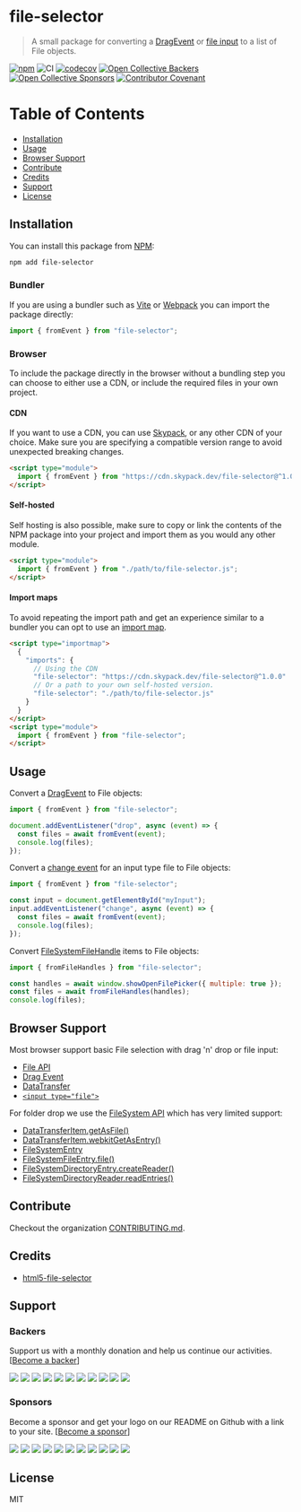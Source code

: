 # file-selector

> A small package for converting a [DragEvent](https://developer.mozilla.org/en-US/docs/Web/API/DragEvent) or [file input](https://developer.mozilla.org/en-US/docs/Web/HTML/Element/input/file) to a list of File objects.

[![npm](https://img.shields.io/npm/v/file-selector.svg?style=flat-square)](https://www.npmjs.com/package/file-selector)
![CI](https://img.shields.io/github/actions/workflow/status/react-dropzone/file-selector/main.yml?branch=master&style=flat-square&label=CI)
[![codecov](https://img.shields.io/coveralls/github/react-dropzone/file-selector/master?style=flat-square)](https://coveralls.io/github/react-dropzone/file-selector?branch=master)
[![Open Collective Backers](https://img.shields.io/opencollective/backers/react-dropzone.svg?style=flat-square)](#backers)
[![Open Collective Sponsors](https://img.shields.io/opencollective/sponsors/react-dropzone.svg?style=flat-square)](#sponsors)
[![Contributor Covenant](https://img.shields.io/badge/Contributor%20Covenant-2.1-4baaaa.svg?style=flat-square)](https://github.com/react-dropzone/.github/blob/main/CODE_OF_CONDUCT.md)

# Table of Contents

- [Installation](#installation)
- [Usage](#usage)
- [Browser Support](#browser-support)
- [Contribute](#contribute)
- [Credits](#credits)
- [Support](#support)
- [License](#license)

## Installation

You can install this package from [NPM](https://www.npmjs.com/package/file-selector):

```bash
npm add file-selector
```

### Bundler

If you are using a bundler such as [Vite](https://vite.dev/) or [Webpack](https://webpack.js.org/) you can import the package directly:

```js
import { fromEvent } from "file-selector";
```

### Browser

To include the package directly in the browser without a bundling step you can choose to either use a CDN, or include the required files in your own project.

#### CDN

If you want to use a CDN, you can use [Skypack](https://www.skypack.dev/), or any other CDN of your choice. Make sure you are specifying a compatible version range to avoid unexpected breaking changes.

```html
<script type="module">
  import { fromEvent } from "https://cdn.skypack.dev/file-selector@^1.0.0";
</script>
```

#### Self-hosted

Self hosting is also possible, make sure to copy or link the contents of the NPM package into your project and import them as you would any other module.

```html
<script type="module">
  import { fromEvent } from "./path/to/file-selector.js";
</script>
```

#### Import maps

To avoid repeating the import path and get an experience similar to a bundler you can opt to use an [import map](https://developer.mozilla.org/en-US/docs/Web/HTML/Element/script/type/importmap).

```html
<script type="importmap">
  {
    "imports": {
      // Using the CDN
      "file-selector": "https://cdn.skypack.dev/file-selector@^1.0.0"
      // Or a path to your own self-hosted version.
      "file-selector": "./path/to/file-selector.js"
    }
  }
</script>
<script type="module">
  import { fromEvent } from "file-selector";
</script>
```

## Usage

Convert a [DragEvent](https://developer.mozilla.org/en-US/docs/Web/API/DragEvent) to File objects:

```js
import { fromEvent } from "file-selector";

document.addEventListener("drop", async (event) => {
  const files = await fromEvent(event);
  console.log(files);
});
```

Convert a [change event](https://developer.mozilla.org/en-US/docs/Web/API/HTMLElement/change_event) for an input type file to File objects:

```js
import { fromEvent } from "file-selector";

const input = document.getElementById("myInput");
input.addEventListener("change", async (event) => {
  const files = await fromEvent(event);
  console.log(files);
});
```

Convert [FileSystemFileHandle](https://developer.mozilla.org/en-US/docs/Web/API/FileSystemFileHandle) items to File objects:

```js
import { fromFileHandles } from "file-selector";

const handles = await window.showOpenFilePicker({ multiple: true });
const files = await fromFileHandles(handles);
console.log(files);
```

## Browser Support

Most browser support basic File selection with drag 'n' drop or file input:

- [File API](https://developer.mozilla.org/en-US/docs/Web/API/File#Browser_compatibility)
- [Drag Event](https://developer.mozilla.org/en-US/docs/Web/API/DragEvent#Browser_compatibility)
- [DataTransfer](https://developer.mozilla.org/en-US/docs/Web/API/DataTransfer#Browser_compatibility)
- [`<input type="file">`](https://developer.mozilla.org/en-US/docs/Web/HTML/Element/input/file#Browser_compatibility)

For folder drop we use the [FileSystem API](https://developer.mozilla.org/en-US/docs/Web/API/FileSystem) which has very limited support:

- [DataTransferItem.getAsFile()](https://developer.mozilla.org/en-US/docs/Web/API/DataTransferItem/getAsFile#Browser_compatibility)
- [DataTransferItem.webkitGetAsEntry()](https://developer.mozilla.org/en-US/docs/Web/API/DataTransferItem/webkitGetAsEntry#Browser_compatibility)
- [FileSystemEntry](https://developer.mozilla.org/en-US/docs/Web/API/FileSystemEntry#Browser_compatibility)
- [FileSystemFileEntry.file()](https://developer.mozilla.org/en-US/docs/Web/API/FileSystemFileEntry/file#Browser_compatibility)
- [FileSystemDirectoryEntry.createReader()](https://developer.mozilla.org/en-US/docs/Web/API/FileSystemDirectoryEntry/createReader#Browser_compatibility)
- [FileSystemDirectoryReader.readEntries()](https://developer.mozilla.org/en-US/docs/Web/API/FileSystemDirectoryReader/readEntries#Browser_compatibility)

## Contribute

Checkout the organization [CONTRIBUTING.md](https://github.com/react-dropzone/.github/blob/main/CONTRIBUTING.md).

## Credits

- [html5-file-selector](https://github.com/quarklemotion/html5-file-selector)

## Support

### Backers

Support us with a monthly donation and help us continue our activities. [[Become a backer](https://opencollective.com/react-dropzone#backer)]

<a href="https://opencollective.com/react-dropzone/backer/0/website" target="_blank"><img src="https://opencollective.com/react-dropzone/backer/0/avatar.svg"></a>
<a href="https://opencollective.com/react-dropzone/backer/1/website" target="_blank"><img src="https://opencollective.com/react-dropzone/backer/1/avatar.svg"></a>
<a href="https://opencollective.com/react-dropzone/backer/2/website" target="_blank"><img src="https://opencollective.com/react-dropzone/backer/2/avatar.svg"></a>
<a href="https://opencollective.com/react-dropzone/backer/3/website" target="_blank"><img src="https://opencollective.com/react-dropzone/backer/3/avatar.svg"></a>
<a href="https://opencollective.com/react-dropzone/backer/4/website" target="_blank"><img src="https://opencollective.com/react-dropzone/backer/4/avatar.svg"></a>
<a href="https://opencollective.com/react-dropzone/backer/5/website" target="_blank"><img src="https://opencollective.com/react-dropzone/backer/5/avatar.svg"></a>
<a href="https://opencollective.com/react-dropzone/backer/6/website" target="_blank"><img src="https://opencollective.com/react-dropzone/backer/6/avatar.svg"></a>
<a href="https://opencollective.com/react-dropzone/backer/7/website" target="_blank"><img src="https://opencollective.com/react-dropzone/backer/7/avatar.svg"></a>
<a href="https://opencollective.com/react-dropzone/backer/8/website" target="_blank"><img src="https://opencollective.com/react-dropzone/backer/8/avatar.svg"></a>
<a href="https://opencollective.com/react-dropzone/backer/9/website" target="_blank"><img src="https://opencollective.com/react-dropzone/backer/9/avatar.svg"></a>
<a href="https://opencollective.com/react-dropzone/backer/10/website" target="_blank"><img src="https://opencollective.com/react-dropzone/backer/10/avatar.svg"></a>

### Sponsors

Become a sponsor and get your logo on our README on Github with a link to your site. [[Become a sponsor](https://opencollective.com/react-dropzone#sponsor)]

<a href="https://opencollective.com/react-dropzone/sponsor/0/website" target="_blank"><img src="https://opencollective.com/react-dropzone/sponsor/0/avatar.svg"></a>
<a href="https://opencollective.com/react-dropzone/sponsor/1/website" target="_blank"><img src="https://opencollective.com/react-dropzone/sponsor/1/avatar.svg"></a>
<a href="https://opencollective.com/react-dropzone/sponsor/2/website" target="_blank"><img src="https://opencollective.com/react-dropzone/sponsor/2/avatar.svg"></a>
<a href="https://opencollective.com/react-dropzone/sponsor/3/website" target="_blank"><img src="https://opencollective.com/react-dropzone/sponsor/3/avatar.svg"></a>
<a href="https://opencollective.com/react-dropzone/sponsor/4/website" target="_blank"><img src="https://opencollective.com/react-dropzone/sponsor/4/avatar.svg"></a>
<a href="https://opencollective.com/react-dropzone/sponsor/5/website" target="_blank"><img src="https://opencollective.com/react-dropzone/sponsor/5/avatar.svg"></a>
<a href="https://opencollective.com/react-dropzone/sponsor/6/website" target="_blank"><img src="https://opencollective.com/react-dropzone/sponsor/6/avatar.svg"></a>
<a href="https://opencollective.com/react-dropzone/sponsor/7/website" target="_blank"><img src="https://opencollective.com/react-dropzone/sponsor/7/avatar.svg"></a>
<a href="https://opencollective.com/react-dropzone/sponsor/8/website" target="_blank"><img src="https://opencollective.com/react-dropzone/sponsor/8/avatar.svg"></a>
<a href="https://opencollective.com/react-dropzone/sponsor/9/website" target="_blank"><img src="https://opencollective.com/react-dropzone/sponsor/9/avatar.svg"></a>
<a href="https://opencollective.com/react-dropzone/sponsor/10/website" target="_blank"><img src="https://opencollective.com/react-dropzone/sponsor/10/avatar.svg"></a>

## License

MIT
